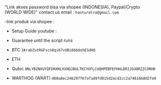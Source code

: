"Link akses password bisa via shopee (INDONESIA), Paypal/Crypto (WORLD WIDE)" contact us email : `hanturetro@gmail.com`

-link produk via shopee : 

- Setup Guide youtube :
- Guarantee until the script runs




- BTC `3ArabZutRGFscn8qi67vUBi6bbUohESdHQ`
- ETH ` `
- Qubic `ONLYBZNXUYQFDHXMLXVHQJBULTKCYOFLCUQHPEBFEFHHLDRIJGUORZZCORHD`
- WARTHOG (WART) `d08a8ec246297f67afad9fd015d2acd2cc2a74616b8d2fe0`
